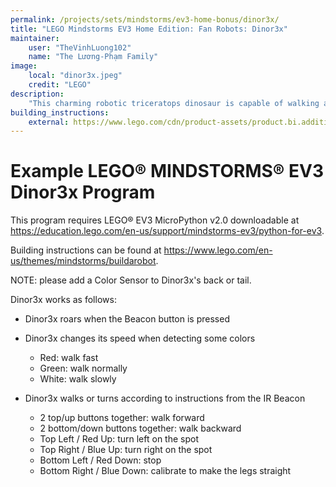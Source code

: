 ```yaml
---
permalink: /projects/sets/mindstorms/ev3-home-bonus/dinor3x/
title: "LEGO Mindstorms EV3 Home Edition: Fan Robots: Dinor3x"
maintainer:
    user: "TheVinhLuong102"
    name: "The Lương-Phạm Family"
image:
    local: "dinor3x.jpeg"
    credit: "LEGO"
description:
    "This charming robotic triceratops dinosaur is capable of walking and turning on all fours."
building_instructions:
    external: https://www.lego.com/cdn/product-assets/product.bi.additional.extra.pdf/31313_X_DINOREX.pdf
---
```



# Example LEGO® MINDSTORMS® EV3 Dinor3x Program

This program requires LEGO® EV3 MicroPython v2.0 downloadable at https://education.lego.com/en-us/support/mindstorms-ev3/python-for-ev3.

Building instructions can be found at https://www.lego.com/en-us/themes/mindstorms/buildarobot.

NOTE: please add a Color Sensor to Dinor3x's back or tail. 

Dinor3x works as follows:

- Dinor3x roars when the Beacon button is pressed

- Dinor3x changes its speed when detecting some colors
    - Red: walk fast
    - Green: walk normally
    - White: walk slowly

- Dinor3x walks or turns according to instructions from the IR Beacon
    - 2 top/up buttons together: walk forward
    - 2 bottom/down buttons together: walk backward
    - Top Left / Red Up: turn left on the spot
    - Top Right / Blue Up: turn right on the spot
    - Bottom Left / Red Down: stop
    - Bottom Right / Blue Down: calibrate to make the legs straight
